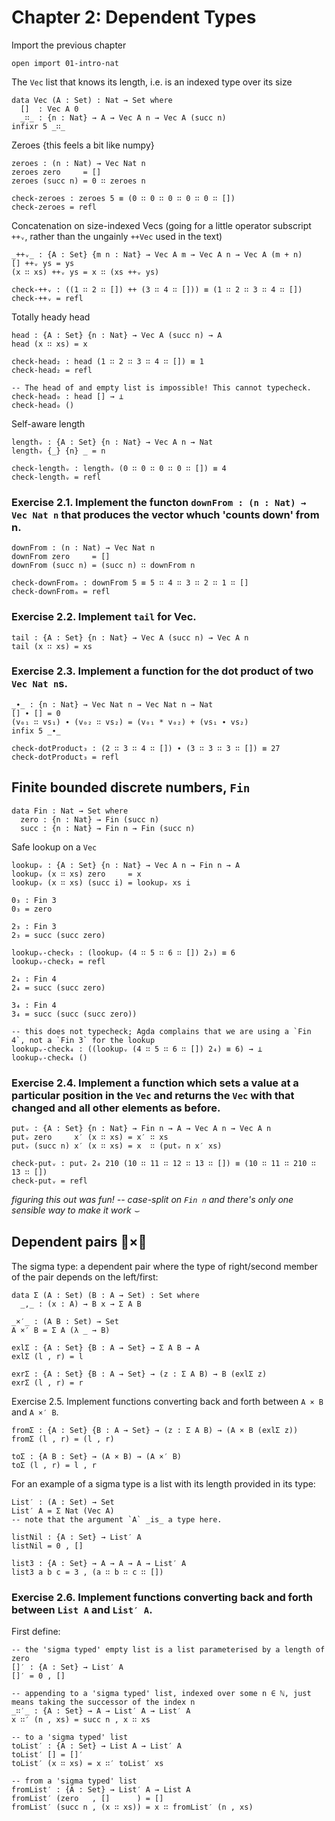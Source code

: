 # Chapter 2: Dependent Types

Import the previous chapter
```
open import 01-intro-nat
```

The `Vec` list that knows its length, i.e. is an indexed type over its size
```
data Vec (A : Set) : Nat → Set where
  []  : Vec A 0
  _∷_ : {n : Nat} → A → Vec A n → Vec A (succ n)
infixr 5 _∷_
```

Zeroes {this feels a bit like numpy}
```
zeroes : (n : Nat) → Vec Nat n
zeroes zero     = []
zeroes (succ n) = 0 ∷ zeroes n

check-zeroes : zeroes 5 ≡ (0 ∷ 0 ∷ 0 ∷ 0 ∷ 0 ∷ [])
check-zeroes = refl
```

Concatenation on size-indexed Vecs (going for a little operator subscript `++ᵥ`, rather than the ungainly `++Vec` used in the text)
```
_++ᵥ_ : {A : Set} {m n : Nat} → Vec A m → Vec A n → Vec A (m + n)
[] ++ᵥ ys = ys
(x ∷ xs) ++ᵥ ys = x ∷ (xs ++ᵥ ys)

check-++ᵥ : ((1 ∷ 2 ∷ []) ++ (3 ∷ 4 ∷ [])) ≡ (1 ∷ 2 ∷ 3 ∷ 4 ∷ [])
check-++ᵥ = refl
```

Totally heady head
```
head : {A : Set} {n : Nat} → Vec A (succ n) → A
head (x ∷ xs) = x

check-head₂ : head (1 ∷ 2 ∷ 3 ∷ 4 ∷ []) ≡ 1
check-head₂ = refl

-- The head of and empty list is impossible! This cannot typecheck.
check-head₀ : head [] → ⊥
check-head₀ ()
```

Self-aware length
```
lengthᵥ : {A : Set} {n : Nat} → Vec A n → Nat
lengthᵥ {_} {n} _ = n

check-lengthᵥ : lengthᵥ (0 ∷ 0 ∷ 0 ∷ 0 ∷ []) ≡ 4
check-lengthᵥ = refl
```

### Exercise 2.1. Implement the functon `downFrom : (n : Nat) → Vec Nat n` that produces the vector whuch 'counts down' from n.
```
downFrom : (n : Nat) → Vec Nat n
downFrom zero     = []
downFrom (succ n) = (succ n) ∷ downFrom n

check-downFromₐ : downFrom 5 ≡ 5 ∷ 4 ∷ 3 ∷ 2 ∷ 1 ∷ []
check-downFromₐ = refl
```

### Exercise 2.2. Implement `tail` for Vec.
```
tail : {A : Set} {n : Nat} → Vec A (succ n) → Vec A n
tail (x ∷ xs) = xs
```

### Exercise 2.3. Implement a function for the dot product of two `Vec Nat n`s.
```
_∙_ : {n : Nat} → Vec Nat n → Vec Nat n → Nat
[] ∙ [] = 0
(v₀₁ ∷ vs₁) ∙ (v₀₂ ∷ vs₂) = (v₀₁ * v₀₂) + (vs₁ ∙ vs₂)
infix 5 _∙_

check-dotProduct₃ : (2 ∷ 3 ∷ 4 ∷ []) ∙ (3 ∷ 3 ∷ 3 ∷ []) ≡ 27
check-dotProduct₃ = refl

```


## Finite bounded discrete numbers, `Fin`
```
data Fin : Nat → Set where
  zero : {n : Nat} → Fin (succ n)
  succ : {n : Nat} → Fin n → Fin (succ n)
```

Safe lookup on a `Vec`
```
lookupᵥ : {A : Set} {n : Nat} → Vec A n → Fin n → A
lookupᵥ (x ∷ xs) zero     = x
lookupᵥ (x ∷ xs) (succ i) = lookupᵥ xs i

0₃ : Fin 3
0₃ = zero

2₃ : Fin 3
2₃ = succ (succ zero)

lookupᵥ-check₃ : (lookupᵥ (4 ∷ 5 ∷ 6 ∷ []) 2₃) ≡ 6
lookupᵥ-check₃ = refl

2₄ : Fin 4
2₄ = succ (succ zero)

3₄ : Fin 4
3₄ = succ (succ (succ zero))

-- this does not typecheck; Agda complains that we are using a `Fin 4`, not a `Fin 3` for the lookup
lookupᵥ-check₄ : ((lookupᵥ (4 ∷ 5 ∷ 6 ∷ []) 2₄) ≡ 6) → ⊥
lookupᵥ-check₄ ()
```

### Exercise 2.4. Implement a function which sets a value at a particular position in the `Vec` and returns the `Vec` with that changed and all other elements as before.
```
putᵥ : {A : Set} {n : Nat} → Fin n → A → Vec A n → Vec A n
putᵥ zero     x′ (x ∷ xs) = x′ ∷ xs
putᵥ (succ n) x′ (x ∷ xs) = x  ∷ (putᵥ n x′ xs)

check-putᵥ : putᵥ 2₄ 210 (10 ∷ 11 ∷ 12 ∷ 13 ∷ []) ≡ (10 ∷ 11 ∷ 210 ∷ 13 ∷ [])
check-putᵥ = refl
```
_figuring this out was fun! -- case-split on `Fin n` and there's only one sensible way to make it work ⌣_

## Dependent pairs 🍎×🍐
The sigma type: a dependent pair where the type of right/second member of the pair depends on the left/first:
```
data Σ (A : Set) (B : A → Set) : Set where
  _,_ : (x : A) → B x → Σ A B

_×′_ : (A B : Set) → Set
A ×′ B = Σ A (λ _ → B)

exlΣ : {A : Set} {B : A → Set} → Σ A B → A
exlΣ (l , r) = l

exrΣ : {A : Set} {B : A → Set} → (z : Σ A B) → B (exlΣ z)
exrΣ (l , r) = r

```


Exercise 2.5. Implement functions converting back and forth between `A × B` and `A ×′ B`.
```
fromΣ : {A : Set} {B : A → Set} → (z : Σ A B) → (A × B (exlΣ z))
fromΣ (l , r) = (l , r)

toΣ : {A B : Set} → (A × B) → (A ×′ B)
toΣ (l , r) = l , r
```


For an example of a sigma type is a list with its length provided in its type:
```
List′ : (A : Set) → Set
List′ A = Σ Nat (Vec A)
-- note that the argument `A` _is_ a type here.

listNil : {A : Set} → List′ A
listNil = 0 , []

list3 : {A : Set} → A → A → A → List′ A
list3 a b c = 3 , (a ∷ b ∷ c ∷ [])

```

### Exercise 2.6. Implement functions converting back and forth between `List A` and `List′ A`.
First define:
```
-- the 'sigma typed' empty list is a list parameterised by a length of zero
[]′ : {A : Set} → List′ A
[]′ = 0 , []

-- appending to a 'sigma typed' list, indexed over some n ∈ ℕ, just means taking the successor of the index n
_∷′_ : {A : Set} → A → List′ A → List′ A
x ∷′ (n , xs) = succ n , x ∷ xs

-- to a 'sigma typed' list
toList′ : {A : Set} → List A → List′ A
toList′ [] = []′
toList′ (x ∷ xs) = x ∷′ toList′ xs

-- from a 'sigma typed' list
fromList′ : {A : Set} → List′ A → List A
fromList′ (zero   , []      ) = []
fromList′ (succ n , (x ∷ xs)) = x ∷ fromList′ (n , xs)
```
